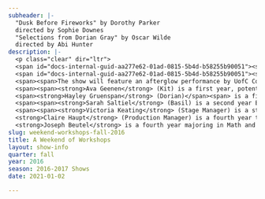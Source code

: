 ```yaml
---
subheader: |-
  "Dusk Before Fireworks" by Dorothy Parker
  directed by Sophie Downes
  "Selections from Dorian Gray" by Oscar Wilde
  directed by Abi Hunter
description: |-
  <p class="clear" dir="ltr">
  <span id="docs-internal-guid-aa277e62-01ad-0815-5b4d-b58255b90051"><span>UT/TAPS presents A Weekend of Workshops</span></span></p><p class="clear" dir="ltr">
  <span id="docs-internal-guid-aa277e62-01ad-0815-5b4d-b58255b90051"><span>Weekend of Workshops offers a stage to directors, devisers and performers to exercise and explore their craft. This fall, directors probe into adaptations of well-known works to explore their voice in storytelling. The evening will feature Sophie Downes’ adaptation of “Dusk Before Fireworks” by Dorothy Parker and Abigail Hunter's “Selections from Dorian Gray” by Oscar Wilde.  A Weekend of Workshops commits each and every inhabitant of this intimate space to the expansion of the limits of their artistry.</span></span></p> <p class="clear" dir="ltr">
  <span><span>The show will feature an afterglow performance by UofC Commedia! </span></span></p><p class="clear" dir="ltr">
  <span><span><strong>Ava Geenen</strong> (Kit) is a first year, potentially majoring in Neuroscience. This is her first UT show, but she has previously acted in <em>Theater [24]</em>.</span></span></p><p><span><span><strong>David Lorell</strong> (Hobie) is a first-year from Los Angeles, CA with an interest in Artificial Intelligence research who found himself in front of an audience for the first time in a middle school rendition of<em> Guys and Dolls</em>. Past credits include: <em>Pride and Prejudice</em> (Mr. Darcy), <em>Twelfth Night </em>(Duke Orsino), <em>The 39 Steps</em> (Richard Hannay), and <em>Biloxi Blues</em> (Sgt. Toomey), among other short pieces. After high school he joined The Road theater company, and played roles in various productions and readings across Los Angeles. Now at university, he aims to act within campus - in UT, etc. - or without, in the city of Chicago.</span></span></p><p><strong>Sophie Downes</strong> (Director) is a fourth-year majoring in English with a linguistics minor. She has worked on numerous UT shows over the past three years as a production manager, assistant production manager, assistant sound designer, and sound board operator. This is her first foray into directing.</p><p><strong>Ellen Wiese</strong> (Stage Manager) <span>is a fourth-year BA/MAPH student majoring in English and Creative Writing. Past credits include <em>West Side Story</em> (Floor Manager), <em>Ex Libris</em> (Stage Manager), <em>By the Bog of Cats</em> (ASM) and <em>Miss Julie </em>(ASM).</span></p><p class="clear">
  <span><strong>Hayley Gruenspan</strong> (Dorian)</span><span> is a first-year who is potentially majoring in creative writing while also exploring science and psychology. She is involved in Maroon TV, and hopes to be involved with many more UT productions in the future.</span></p> <p class="clear">
  <span><span><strong>Sarah Saltiel</strong> (Basil) is a second year English and Visual Arts major. She has been involved with UT, CES, and Ballroom Dance. She had been in <em>Woman on Trial</em> (Antigone), <em>Chronicles</em>, and <em>Ex Libris</em> (Beck) and will appear in <em>Knight of the Burning Pestle</em> (Venturewell) later this quarter.</span></span></p><p><strong>Maria de Lourdes Zurita</strong> (Henry) is a second-year in the college, undecided in major. She will study something in the Social Sciences. This is her first UT production, though she acted some through middle and high school. She has been involved in Doc Films as well. She hopes to continue immersing herself in the arts no matter what the future after college holds.</p><p><strong>Abi Hunter</strong> (Director) is a second year in the College. She has performed and designed for UT and CES. Past credits include <em>Medea</em> (Chorus),<em> The Bacchae</em> (Agave), <em>The Bald Soprano</em> (Mary), and <em>By The Bog of Cats</em> (Assistant Scenic Designer). </p><p class="clear">
  <span><span><strong>Victoria Keating</strong> (Stage Manager) is a student in the College.</span></span></p><p class="clear">
  <strong>Claire Haupt</strong> (Production Manager) is a fourth year theatre and performance studies major with a focus in production management. Selected University production management credits include: <em>Cabaret</em>, <em>Urinetown</em>, and <em>Belleville</em>. Claire has interned with Salonathon, Steppenwolf, and Chicago Shakespeare Theatre and most recently made her professional debut production managing <em>Byhalia, Mississippi</em> with Definition &amp; The New Colony at the Steppenwolf 1700 Theatre. She would like to thank her family for their never ending love and support.</p><p><strong>Molly Becker</strong> (Associate Production Manager) is a fourth year Interdisciplinary Studies in the Humanities major. Past credits include Weekends of Workshops in Fall 2015 and Winter 2016 (Production Manager), Closer (APM), <em>The Effect of Gamma Rays on Man-in-the-Moon Marigolds</em> (APM) and <em>Cabaret</em> (APM).</p><p><strong>Coriander Mayer </strong>(Lighting Designer) is a third year student majoring in TAPS and English. Most recently with UT, she designed lights for <em>By the Bog of Cats</em> and <em>The Monkey King</em> and associate designed the Dean’s Men production of <em>Romeo and Juliet</em>. Professional design credits include work with Adventure Stage Chicago (<em>Unspoken, On Air</em>), Eleusis Collective (<em>King Lear</em>), Bread and Roses (Logan Center O-Party), Madison Street Theater (<em>Sin</em>), and various dance groups on campus. Cori looks forward to designing lights for <em>After the Revolution</em> later this quarter.</p> <p><strong>Abby Weymouth </strong>(Asst. Lighting Designer) is a first-year in the College potentially majoring in math or chemistry. This is her first UT show.</p><p class="clear">
  <strong>Joseph Beutel</strong> is a fourth year majoring in Math and Physics. Capitano his most self aggrandizing form-- and he's acted in University Theater and Fire Escape productions!</p><p><strong>Daniel Ruttenberg</strong> is a second year planning to double major in Biology and Linguistics. It is his fourth show with Commedia. Currently, he makes puzzles for the <em>Chicago Maroon </em>and articles for the <em>Chicago Shady Dealer</em>. Keep calm and enjoy the show!</p><p><strong>Tempest Wisdom</strong> (Lelio/Little Boy/Dayman) is a third year TAPS major and has been a member of U of C Commedia's ensemble since her first year.</p><p><strong>Alicia Zhao</strong> (Zanni, Pianist) is a fourth-year majoring in Economics and minoring in Linguistics. She has been involved with UChicago Commedia since her first year and hasn't looked back since.</p><p><strong>Hannah Zinky</strong> (Pedrolino), our dear almost-mime, has appeared in numerous shows throughout the time and space, recently in at the University of Chicago he has appeared in <em>Bang in the Night</em>, <em>Freudzen</em>, and <em>Cherry Poppins</em> as well as in diverse other small productions. Hannah has participated in Le Vorris and Vox's production of <em>Winter's Thaw</em>, will be in UBallet's <em>Swan Lake</em> in Winter Quarter, and acted in CES's <em>The Bacchae</em> (Cadmus). Of course, none of this has aught to do with a Chemistry major, but we will let this go.</p><p><strong>Alex Hearn</strong> (Director) is so happy to be finally directing for Commedia! Commedia gave him his first theater role at UofC, acting as Dr. Frank-n-Furter in Commedia's <em>Sexxxtravaganza</em>. Since then, he's acted as Dotore and Pulcinella in a variety of shows, all of which were silly and improbable.</p><p><strong>Katy Surhigh</strong> (Stage Manager) is a third-year English major. Past credits include <em>Winter's Tale</em> (Assistant Stage Manager), <em>Commedia Goes to Bed</em> (Stage Manager), <em>The Seagull</em> (Assistant Stage Manager), <em>Urinetown</em> (Billy Boy Bill), and <em>Rumors</em> (Assistant Costume Designer). Katy is also a member of UT Committee and the vice president of her a cappella group, Rhythm and Jews.</p>
slug: weekend-workshops-fall-2016
title: A Weekend of Workshops
layout: show-info
quarter: fall
year: 2016
season: 2016-2017 Shows
date: 2021-01-02

---
```

